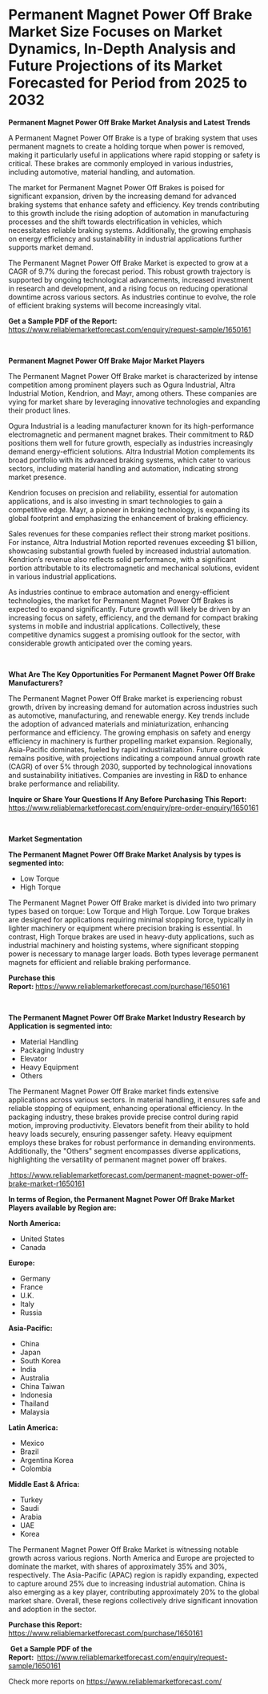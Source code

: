 <p><h1>Permanent Magnet Power Off Brake Market Size Focuses on Market Dynamics, In-Depth Analysis and Future Projections of its Market Forecasted for Period from 2025 to 2032</h1></p><p><strong>Permanent Magnet Power Off Brake Market Analysis and Latest Trends</strong></p>
<p><p>A Permanent Magnet Power Off Brake is a type of braking system that uses permanent magnets to create a holding torque when power is removed, making it particularly useful in applications where rapid stopping or safety is critical. These brakes are commonly employed in various industries, including automotive, material handling, and automation.</p><p>The market for Permanent Magnet Power Off Brakes is poised for significant expansion, driven by the increasing demand for advanced braking systems that enhance safety and efficiency. Key trends contributing to this growth include the rising adoption of automation in manufacturing processes and the shift towards electrification in vehicles, which necessitates reliable braking systems. Additionally, the growing emphasis on energy efficiency and sustainability in industrial applications further supports market demand.</p><p>The Permanent Magnet Power Off Brake Market is expected to grow at a CAGR of 9.7% during the forecast period. This robust growth trajectory is supported by ongoing technological advancements, increased investment in research and development, and a rising focus on reducing operational downtime across various sectors. As industries continue to evolve, the role of efficient braking systems will become increasingly vital.</p></p>
<p><strong>Get a Sample PDF of the Report:&nbsp;</strong> <a href="https://www.reliablemarketforecast.com/enquiry/request-sample/1650161?utm_campaign=3567&utm_medium=2&utm_source=Github&utm_content=ia&utm_term=23032025&utm_id=permanent-magnet-power-off-brake">https://www.reliablemarketforecast.com/enquiry/request-sample/1650161</a></p>
<p>&nbsp;</p>
<p><strong>Permanent Magnet Power Off Brake Major Market Players</strong></p>
<p><p>The Permanent Magnet Power Off Brake market is characterized by intense competition among prominent players such as Ogura Industrial, Altra Industrial Motion, Kendrion, and Mayr, among others. These companies are vying for market share by leveraging innovative technologies and expanding their product lines.</p><p>Ogura Industrial is a leading manufacturer known for its high-performance electromagnetic and permanent magnet brakes. Their commitment to R&D positions them well for future growth, especially as industries increasingly demand energy-efficient solutions. Altra Industrial Motion complements its broad portfolio with its advanced braking systems, which cater to various sectors, including material handling and automation, indicating strong market presence.</p><p>Kendrion focuses on precision and reliability, essential for automation applications, and is also investing in smart technologies to gain a competitive edge. Mayr, a pioneer in braking technology, is expanding its global footprint and emphasizing the enhancement of braking efficiency.</p><p>Sales revenues for these companies reflect their strong market positions. For instance, Altra Industrial Motion reported revenues exceeding $1 billion, showcasing substantial growth fueled by increased industrial automation. Kendrion’s revenue also reflects solid performance, with a significant portion attributable to its electromagnetic and mechanical solutions, evident in various industrial applications.</p><p>As industries continue to embrace automation and energy-efficient technologies, the market for Permanent Magnet Power Off Brakes is expected to expand significantly. Future growth will likely be driven by an increasing focus on safety, efficiency, and the demand for compact braking systems in mobile and industrial applications. Collectively, these competitive dynamics suggest a promising outlook for the sector, with considerable growth anticipated over the coming years.</p></p>
<p>&nbsp;</p>
<p><strong>What Are The Key Opportunities For Permanent Magnet Power Off Brake Manufacturers?</strong></p>
<p><p>The Permanent Magnet Power Off Brake market is experiencing robust growth, driven by increasing demand for automation across industries such as automotive, manufacturing, and renewable energy. Key trends include the adoption of advanced materials and miniaturization, enhancing performance and efficiency. The growing emphasis on safety and energy efficiency in machinery is further propelling market expansion. Regionally, Asia-Pacific dominates, fueled by rapid industrialization. Future outlook remains positive, with projections indicating a compound annual growth rate (CAGR) of over 5% through 2030, supported by technological innovations and sustainability initiatives. Companies are investing in R&D to enhance brake performance and reliability.</p></p>
<p><strong>Inquire or Share Your Questions If Any Before Purchasing This Report:</strong> <a href="https://www.reliablemarketforecast.com/enquiry/pre-order-enquiry/1650161?utm_campaign=3567&utm_medium=2&utm_source=Github&utm_content=ia&utm_term=23032025&utm_id=permanent-magnet-power-off-brake">https://www.reliablemarketforecast.com/enquiry/pre-order-enquiry/1650161</a></p>
<p>&nbsp;</p>
<p><strong>Market Segmentation</strong></p>
<p><strong>The Permanent Magnet Power Off Brake Market Analysis by types is segmented into:</strong></p>
<p><ul><li>Low Torque</li><li>High Torque</li></ul></p>
<p><p>The Permanent Magnet Power Off Brake market is divided into two primary types based on torque: Low Torque and High Torque. Low Torque brakes are designed for applications requiring minimal stopping force, typically in lighter machinery or equipment where precision braking is essential. In contrast, High Torque brakes are used in heavy-duty applications, such as industrial machinery and hoisting systems, where significant stopping power is necessary to manage larger loads. Both types leverage permanent magnets for efficient and reliable braking performance.</p></p>
<p><strong>Purchase this Report:&nbsp;</strong><a href="https://www.reliablemarketforecast.com/purchase/1650161?utm_campaign=3567&utm_medium=2&utm_source=Github&utm_content=ia&utm_term=23032025&utm_id=permanent-magnet-power-off-brake">https://www.reliablemarketforecast.com/purchase/1650161</a></p>
<p>&nbsp;</p>
<p><strong>The Permanent Magnet Power Off Brake Market Industry Research by Application is segmented into:</strong></p>
<p><ul><li>Material Handling</li><li>Packaging Industry</li><li>Elevator</li><li>Heavy Equipment</li><li>Others</li></ul></p>
<p><p>The Permanent Magnet Power Off Brake market finds extensive applications across various sectors. In material handling, it ensures safe and reliable stopping of equipment, enhancing operational efficiency. In the packaging industry, these brakes provide precise control during rapid motion, improving productivity. Elevators benefit from their ability to hold heavy loads securely, ensuring passenger safety. Heavy equipment employs these brakes for robust performance in demanding environments. Additionally, the "Others" segment encompasses diverse applications, highlighting the versatility of permanent magnet power off brakes.</p></p>
<p><a href="https://www.reliablemarketforecast.com/permanent-magnet-power-off-brake-market-r1650161?utm_campaign=3567&utm_medium=2&utm_source=Github&utm_content=ia&utm_term=23032025&utm_id=permanent-magnet-power-off-brake">&nbsp;https://www.reliablemarketforecast.com/permanent-magnet-power-off-brake-market-r1650161</a></p>
<p><strong>In terms of Region, the Permanent Magnet Power Off Brake Market Players available by Region are:</strong></p>
<p>
    <p> <strong> North America: </strong>
        <ul>
            <li>United States</li>
            <li>Canada</li>
        </ul>
        </p> 
    <p> <strong> Europe: </strong>
        <ul>
            <li>Germany</li>
            <li>France</li>
            <li>U.K.</li>
            <li>Italy</li>
            <li>Russia</li>
        </ul>
        </p> 
    <p> <strong> Asia-Pacific: </strong>
        <ul>
            <li>China</li>
            <li>Japan</li>
            <li>South Korea</li>
            <li>India</li>
            <li>Australia</li>
            <li>China Taiwan</li>
            <li>Indonesia</li>
            <li>Thailand</li>
            <li>Malaysia</li>
        </ul>
        </p> 
    <p> <strong> Latin America: </strong>
        <ul>
            <li>Mexico</li>
            <li>Brazil</li>
            <li>Argentina Korea</li>
            <li>Colombia</li>
        </ul>
        </p> 
    <p> <strong> Middle East & Africa: </strong>
        <ul>
            <li>Turkey</li>
            <li>Saudi</li>
            <li>Arabia</li>
            <li>UAE</li>
            <li>Korea</li>
        </ul>
    </p>
    </p>
<p><p>The Permanent Magnet Power Off Brake Market is witnessing notable growth across various regions. North America and Europe are projected to dominate the market, with shares of approximately 35% and 30%, respectively. The Asia-Pacific (APAC) region is rapidly expanding, expected to capture around 25% due to increasing industrial automation. China is also emerging as a key player, contributing approximately 20% to the global market share. Overall, these regions collectively drive significant innovation and adoption in the sector.</p></p>
<p><strong>Purchase this Report: </strong><a href="https://www.reliablemarketforecast.com/purchase/1650161?utm_campaign=3567&utm_medium=2&utm_source=Github&utm_content=ia&utm_term=23032025&utm_id=permanent-magnet-power-off-brake">https://www.reliablemarketforecast.com/purchase/1650161</a></p>
<p>&nbsp;<strong>Get a Sample PDF of the Report:&nbsp;&nbsp;</strong><a href="https://www.reliablemarketforecast.com/enquiry/request-sample/1650161?utm_campaign=3567&utm_medium=2&utm_source=Github&utm_content=ia&utm_term=23032025&utm_id=permanent-magnet-power-off-brake">https://www.reliablemarketforecast.com/enquiry/request-sample/1650161</a></p>
<p><strong></strong></p>
<p>Check more reports on <a href="https://www.reliablemarketforecast.com/?utm_campaign=3567&utm_medium=2&utm_source=Github&utm_content=ia&utm_term=23032025&utm_id=permanent-magnet-power-off-brake">https://www.reliablemarketforecast.com/</a></p>